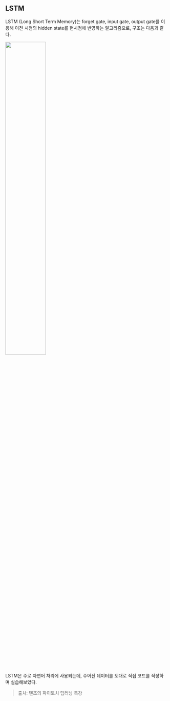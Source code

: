 ## LSTM

LSTM (Long Short Term Memory)는 forget gate, input gate, output gate를 이용해 이전 시점의 hidden state를 현시점에 반영하는 알고리즘으로, 구조는 다음과 같다.

<img src="https://github.com/mathdoyun/LSTM/assets/135238974/b98c7b46-09a4-4acb-8b7e-67382b3b5a5b" height="50%" width="50%"/>

LSTM은 주로 자연어 처리에 사용되는데, 주어진 데이터를 토대로 직접 코드를 작성하며 실습해보았다.

> 출처: 텐초의 파이토치 딥러닝 특강
